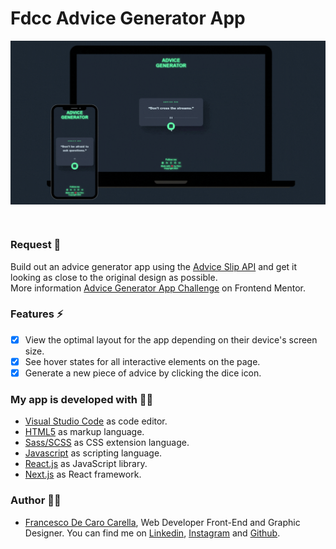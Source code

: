 # Fdcc Advice Generator App

<p>
<img src="./public/Fdcc-Advice-Generator-App.gif" alt="banner" align="center">
</p>

<br>

### Request 💼
Build out an advice generator app using the [Advice Slip API](https://api.adviceslip.com/) and get it looking as close to the original design as possible. <br>
More information [Advice Generator App Challenge](https://www.frontendmentor.io/challenges/advice-generator-app-QdUG-13db) on Frontend Mentor.

### Features ⚡
- [x] View the optimal layout for the app depending on their device's screen size.
- [x] See hover states for all interactive elements on the page.
- [x] Generate a new piece of advice by clicking the dice icon.

### My app is developed with 🧑‍💻
- [Visual Studio Code](https://code.visualstudio.com/) as code editor.
- [HTML5](https://developer.mozilla.org/en-US/docs/Web/Html) as markup language.
- [Sass/SCSS](https://sass-lang.com/) as CSS extension language.
- [Javascript](https://developer.mozilla.org/en-US/docs/Web/JavaScript) as scripting language.
- [React.js](https://reactjs.org/) as JavaScript library.
- [Next.js](https://nextjs.org/) as React framework.

### Author 🧑‍🦰
- [Francesco De Caro Carella](https://francescodecarocarella.it/), Web Developer Front-End and Graphic Designer. You can find me on [Linkedin](https://it.linkedin.com/in/francescodecarocarella), [Instagram](https://www.instagram.com/fdcc_webdev/) and [Github](https://github.com/FrancescoDeCaroCarella).
